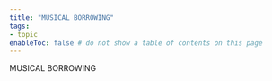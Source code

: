```yaml
---
title: "MUSICAL BORROWING"
tags:
- topic     
enableToc: false # do not show a table of contents on this page
---
```


MUSICAL BORROWING